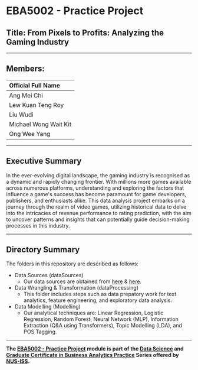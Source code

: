 # EBA5002 - Practice Project
## Title: From Pixels to Profits: Analyzing the Gaming Industry

---

## Members:
| Official Full Name  |
| :------------ |
| Ang Mei Chi |
| Lew Kuan Teng Roy |
| Liu Wudi |
| Michael Wong Wait Kit |
| Ong Wee Yang |

---

## Executive Summary

In the ever-evolving digital landscape, the gaming industry is recognised as a dynamic and rapidly changing frontier. With millions more games available across numerous platforms, understanding and exploring the factors that influence a game's success has become paramount for game developers, publishers, and enthusiasts alike. This data analysis project embarks on a journey through the realm of video games, utilizing historical data to delve into the intricacies of revenue performance to rating prediction, with the aim to uncover patterns and insights that can potentially guide decision-making processes in this industry.

---

## Directory Summary

The folders in this repository are described as follows:

- Data Sources (dataSources)
  - Our data sources are obtained from [here](https://www.kaggle.com/datasets/dahlia25/metacritic-video-game-comments) & [here](https://www.kaggle.com/datasets/mathurtanvi/video-game-sales-dataset).
- Data Wrangling & Transformation (dataProcessing)
  - This folder includes steps such as data prepatory work for text analytics, feature engineering, and exploratory data analysis.
- Data Modelling (Modelling)
  - Our analytical techniques are: Linear Regression, Logistic Regression, Random Forest, Neural Network (MLP), Information Extraction (Q&A using Transformers), Topic Modelling (LDA), and POS Tagging.

---

**The [EBA5002 - Practice Project](https://www.iss.nus.edu.sg/executive-education/course/detail/practice-module-for-business-analytics-practice) module is part of the [Data Science](https://www.iss.nus.edu.sg/executive-education/discipline/detail/data-science) and [Graduate Certificate in Business Analytics Practice](https://www.iss.nus.edu.sg/stackable-certificate-programmes/graduate-certificate/data-science/graduate-certificate-in-business-analytics-practice) Series offered by [NUS-ISS](https://www.iss.nus.edu.sg "Institute of Systems Science, National University of Singapore").**
